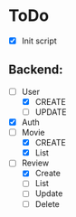 # ToDo
- [X] Init script
## Backend:
- [ ] User
    - [X] CREATE
    - [ ] UPDATE
- [X] Auth
- [ ] Movie
    - [X] CREATE
    - [X] List
- [ ] Review
    - [X] Create
    - [ ] List
    - [ ] Update
    - [ ] Delete